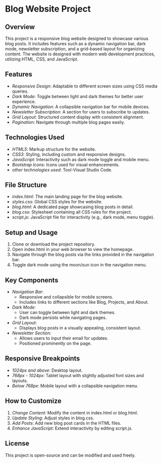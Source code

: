 # Blog Website Project

## Overview
This project is a responsive blog website designed to showcase various blog posts. It includes features such as a dynamic navigation bar, dark mode, newsletter subscription, and a grid-based layout for organizing content. The website is designed with modern web development practices, utilizing HTML, CSS, and JavaScript.

## Features
- *Responsive Design*: Adaptable to different screen sizes using CSS media queries.
- *Dark Mode*: Toggle between light and dark themes for better user experience.
- *Dynamic Navigation*: A collapsible navigation bar for mobile devices.
- *Newsletter Subscription*: A section for users to subscribe to updates.
- *Grid Layout*: Structured content display with consistent alignment.
- *Pagination*: Navigate through multiple blog pages easily.

## Technologies Used
- *HTML5*: Markup structure for the website.
- *CSS3*: Styling, including custom and responsive designs.
- *JavaScript*: Interactivity such as dark mode toggle and mobile menu.
- *Bootstrap Icons*: Icons used for visual enhancements.
- *other technologies used*: Tool-Visual Studio Code.

## File Structure
- *index.html*: The main landing page for the blog website.
- *styles.css*: Global CSS styles for the website.
- *blog.html*: A dedicated page showcasing blog posts in detail.
- *blog.css*: Stylesheet containing all CSS rules for the project.
- *script.js*: JavaScript file for interactivity (e.g., dark mode, menu toggle).

## Setup and Usage
1. Clone or download the project repository.
2. Open index.html in your web browser to view the homepage.
3. Navigate through the blog posts via the links provided in the navigation bar.
4. Toggle dark mode using the moon/sun icon in the navigation menu.

## Key Components
- *Navigation Bar*: 
  - Responsive and collapsible for mobile screens.
  - Includes links to different sections like Blog, Projects, and About.
- *Dark Mode*: 
  - User can toggle between light and dark themes.
  - Dark mode persists while navigating pages.
- *Grid Layout*:
  - Displays blog posts in a visually appealing, consistent layout.
- *Newsletter Section*:
  - Allows users to input their email for updates.
  - Positioned prominently on the page.

## Responsive Breakpoints
- *1024px and above*: Desktop layout.
- *768px - 1024px*: Tablet layout with slightly adjusted font sizes and layouts.
- *Below 768px*: Mobile layout with a collapsible navigation menu.

## How to Customize
1. *Change Content*: Modify the content in index.html or blog.html.
2. *Update Styling*: Adjust styles in blog.css.
3. *Add Posts*: Add new blog post cards in the HTML files.
4. *Enhance JavaScript*: Extend interactivity by editing script.js.

## License
This project is open-source and can be modified and used freely.


